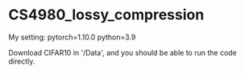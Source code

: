 # CS4980_lossy_compression
My setting:
pytorch=1.10.0
python=3.9

Download CIFAR10 in '/Data', and you should be able to run the code directly.

